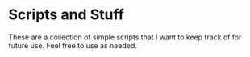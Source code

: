 # Scripts and Stuff
These are a collection of simple scripts that I want to keep track of for future use. Feel free to use as needed.
